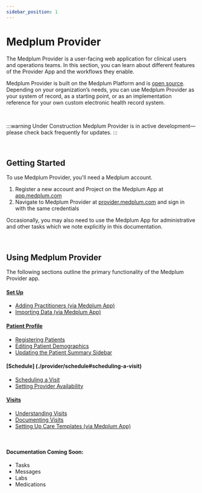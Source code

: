 ```yaml
---
sidebar_position: 1
---
```


# Medplum Provider

The Medplum Provider is a user-facing web application for clinical users and operations teams. In this section, you can learn about different features of the Provider App and the workflows they enable.

Medplum Provider is built on the Medplum Platform and is [open source](https://github.com/medplum/medplum/tree/main/examples/medplum-provider). Depending on your organization’s needs, you can use Medplum Provider as your system of record, as a starting point, or as an implementation reference for your own custom electronic health record system.

<br />

:::warning Under Construction
Medplum Provider is in active development—please check back frequently for updates.
:::

<br />

## Getting Started

To use Medplum Provider, you'll need a Medplum account.

1. Register a new account and Project on the Medplum App at [app.medplum.com](http://app.medplum.com)  
2. Navigate to Medplum Provider at [provider.medplum.com](http://provider.medplum.com) and sign in with the same credentials

Occasionally, you may also need to use the Medplum App for administrative and other tasks which we note explicitly in this documentation.

<br />

## Using Medplum Provider

The following sections outline the primary functionality of the Medplum Provider app.

#### [Set Up](./provider/set-up)
  * [Adding Practitioners (via Medplum App)](./provider/set-up#adding-practitioners-via-medplum-app)
  * [Importing Data (via Medplum App)](./provider/set-up#importing-data-via-medplum-app)  

#### [Patient Profile](./provider/patient-profile)
  * [Registering Patients](./provider/patient-profile#registering-patients)
  * [Editing Patient Demographics](./provider/patient-profile#editing-patient-demographics)
  * [Updating the Patient Summary Sidebar](./provider/patient-profile#updating-the-patient-summary-sidebar)

#### [Schedule] (./provider/schedule#scheduling-a-visit)
  * [Scheduling a Visit](./provider/schedule#scheduling-a-visit)  
  * [Setting Provider Availability](./provider/schedule#setting-provider-availability)  

#### [Visits](./provider/visits)
  * [Understanding Visits](./provider/visits#understanding-visits)
  * [Documenting Visits](./provider/visits#documenting-visits)
  * [Setting Up Care Templates (via Medplum App)](./provider/visits#setting-up-care-templates-via-medplum-app)  

<br />

#### Documentation Coming Soon:
* Tasks
* Messages
* Labs
* Medications

<br />
